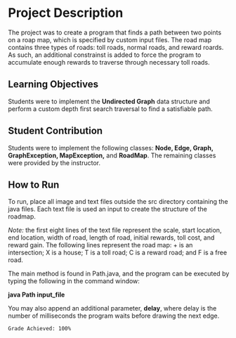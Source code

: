 # Project Description
The project was to create a program that finds a path between two points on a roap map, which is specified by custom input files. The road map contains three types of roads: toll roads, normal roads, and reward roards. As such, an additional constrainst is added to force the program to accumulate enough rewards to traverse through necessary toll roads.

## Learning Objectives
Students were to implement the **Undirected Graph** data structure and perform a custom depth first search traversal to find a satisfiable path.

## Student Contribution
Students were to implement the following classes: **Node, Edge, Graph, GraphException, MapException,** and **RoadMap**. The remaining classes were provided by the instructor.

## How to Run
To run, place all image and text files outside the src directory containing the java files. Each text file is used an input to create the structure of the roadmap. 

*Note:* the first eight lines of the text file represent the scale, start location, end location, width of road, length of road, initial rewards, toll cost, and reward gain. The following lines represent the road map: + is an intersection; X is a house; T is a toll road; C is a reward road; and F is a free road.

The main method is found in Path.java, and the program can be executed by typing the following in the command window:

**java Path input_file**

You may also append an additional parameter, **delay**, where delay is the number of milliseconds the program waits before drawing the next edge.

```
Grade Achieved: 100%
```
